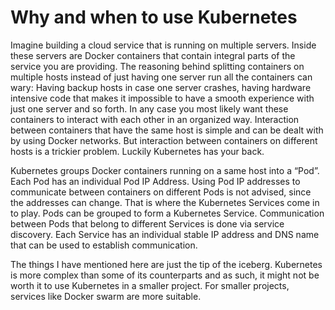 # Why and when to use Kubernetes

Imagine building a cloud service that is running on multiple servers. Inside these servers are Docker containers that contain integral parts of the service you are providing. The reasoning behind splitting containers on multiple hosts instead of just having one server run all the containers can wary: Having backup hosts in case one server crashes, having hardware intensive code that makes it impossible to have a smooth experience with just one server and so forth. In any case you most likely want these containers to interact with each other in an organized way. Interaction between containers that have the same host is simple and can be dealt with by using Docker networks. But interaction between containers on different hosts is a trickier problem. Luckily Kubernetes has your back.

Kubernetes groups Docker containers running on a same host into a “Pod”. Each Pod has an individual Pod IP Address. Using Pod IP addresses to communicate between containers on different Pods is not advised, since the addresses can change. That is where the Kubernetes Services come in to play. Pods can be grouped to form a Kubernetes Service. Communication between Pods that belong to different Services is done via service discovery. Each Service has an individual stable IP address and DNS name that can be used to establish communication.

The things I have mentioned here are just the tip of the iceberg. Kubernetes is more complex than some of its counterparts and as such, it might not be worth it to use Kubernetes in a smaller project. For smaller projects, services like Docker swarm are more suitable.
